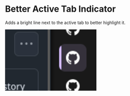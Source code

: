 # Better Active Tab Indicator

Adds a bright line next to the active tab to better highlight it.

![Active tab](images/active-indicator.png)
